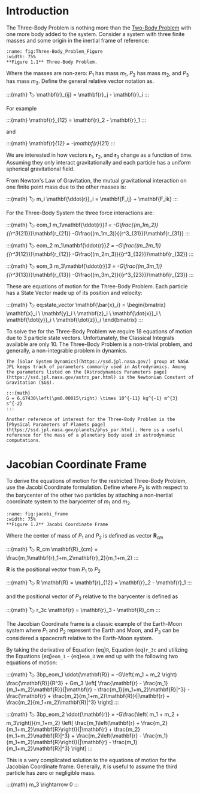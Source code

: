 
# Introduction 

The Three-Body Problem is nothing more than the [Two-Body Problem](../Classical_Orbital_Elements/Two_Body_Problem.md) with one more body added to the system. Consider a system with three finite masses and some origin in the inertial frame of reference:

```{figure} ./images/three-body_image.png
:name: fig:Three-Body_Problem_Figure
:width: 75%
**Figure 1.1** Three-Body Problem.
```


Where the masses are non-zero: $P_1$ has mass $m_1$, $P_2$ has mass $m_2$, and $P_3$ has mass $m_3$. Define the general relative vector notation as.

:::{math}
:label:
\mathbf{r}_{ij} = \mathbf{r}_j - \mathbf{r}_i
:::

For example

:::{math}
\mathbf{r}_{12} = \mathbf{r}_2 - \mathbf{r}_1
:::

and 

:::{math}
\mathbf{r}_{12} = -\mathbf{r}_{21}
:::

We are interested in how vectors $\mathbf{r}_1$, $\mathbf{r}_2$, and $\mathbf{r}_3$ change as a function of time. Assuming they only interact gravitationally and each particle has a uniform spherical gravitational field.

From Newton's Law of Gravitation, the mutual gravitational interaction on one finite point mass due to the other masses is:

:::{math}
:label:
m_i \mathbf{\ddot{r}}_i = \mathbf{F_ij} + \mathbf{F_ik} 
:::

For the Three-Body System the three force interactions are:

:::{math}
:label: eom_1
m_1\mathbf{\ddot{r}}_1 = -G\frac{(m_1m_2)}{{r^3_{21}}}\mathbf{r_{21}} -G\frac{(m_1m_3)}{{r^3_{31}}}\mathbf{r_{31}}
:::

:::{math}
:label: eom_2
m_1\mathbf{\ddot{r}}_2 = -G\frac{(m_2m_1)}{{r^3_{12}}}\mathbf{r_{12}} -G\frac{(m_2m_3)}{{r^3_{32}}}\mathbf{r_{32}}
:::

:::{math}
:label: eom_3
m_3\mathbf{\ddot{r}}_3 = -G\frac{(m_3m_1)}{{r^3_{13}}}\mathbf{r_{13}} -G\frac{(m_3m_2)}{{r^3_{23}}}\mathbf{r_{23}}
:::

These are equations of motion for the Three-Body Problem. 
Each particle has a State Vector made up of its position and velocity:

:::{math}
:label: eq:state_vector
\mathbf{\bar{x}_i} = \begin{bmatrix} 
    \mathbf{x}_i \\ \mathbf{y}_i \\ \mathbf{z}_i \\
    \mathbf{\dot{x}}_i \\ \mathbf{\dot{y}}_i \\ \mathbf{\dot{z}}_i
\end{bmatrix}
:::

To solve the for the Three-Body Problem we require 18 equations of motion due to 3 particle state vectors. Unfortunately, the Classical Integrals available are only 10. The Three-Body Problem is a non-trivial problem, and generally, a non-integrable problem in dynamics. 


```{note}
The [Solar System Dynamics](https://ssd.jpl.nasa.gov/) group at NASA JPL keeps track of parameters commonly used in Astrodynamics. Among the parameters listed on the [Astrodynamics Parameters page](https://ssd.jpl.nasa.gov/astro_par.html) is the Newtonian Constant of Gravitation ($G$). 

:::{math}
G = 6.67430\left(\pm0.00015\right) \times 10^{-11} kg^{-1} m^{3} s^{-2}
:::

Another reference of interest for the Three-Body Problem is the [Physical Parameters of Planets page](https://ssd.jpl.nasa.gov/planets/phys_par.html). Here is a useful reference for the mass of a planetary body used in astrodynamic computations.

```


# Jacobian Coordinate Frame

To derive the equations of motion for the restricted Three-Body Problem, use the Jacobi Coordinate formulation. Define where $P_3$ is with respect to the barycenter of the other two particles by attaching a non-inertial coordinate system to the barycenter of $m_1$ and $m_2$.

```{figure} ./images/jacobi_frame.png
:name: fig:jacobi_frame
:width: 75%
**Figure 1.2** Jacobi Coordinate Frame
```

Where the center of mass of $P_1$ and $P_2$ is defined as vector $\mathbf{R}_{cm}$

:::{math}
:label: R_cm
\mathbf{R}_{cm} = \frac{m_1\mathbf{r}_1+m_2\mathbf{r}_2}{m_1+m_2}
:::

$\mathbf{R}$ is the positional vector from $P_1$ to $P_2$

:::{math}
:label: R
\mathbf{R} = \mathbf{r}_{12} = \mathbf{r}_2 - \mathbf{r}_1
:::

and the positional vector of $P_3$ relative to the barycenter is defined as

:::{math}
:label: r_3c
\mathbf{r} = \mathbf{r}_3 - \mathbf{R}_cm
:::

The Jacobian Coordinate frame is a classic example of the Earth-Moon system where $P_1$ and $P_2$ represent the Earth and Moon, and $P_3$ can be considered a spacecraft relative to the Earth-Moon system. 

By taking the derivative of Equation {eq}`R`, Equation {eq}`r_3c` and utilizing the Equations {eq}`eom_1` - {eq}`eom_3` we end up with the following two equations of motion:

:::{math}
:label: 3bp_eom_1
\ddot{\mathbf{R}} = -G\left( m_1 + m_2 \right) \frac{\mathbf{R}}{R^3} + Gm_3 \left[ \frac{\mathbf{r} - \frac{m_1}{m_1+m_2}\mathbf{R}}{|\mathbf{r} - \frac{m_1}{m_1+m_2}\mathbf{R}|^3} - \frac{\mathbf{r} + \frac{m_2}{m_1+m_2}\mathbf{R}}{|\mathbf{r} + \frac{m_2}{m_1+m_2}\mathbf{R}|^3} \right]
:::

:::{math}
:label: 3bp_eom_2
\ddot{\mathbf{r}} = -G\frac{\left( m_1 + m_2 + m_3\right)}{m_1+m_2} \left[ \frac{m_1\left(\mathbf{r} + \frac{m_2}{m_1+m_2}\mathbf{R}\right)}{|\mathbf{r} + \frac{m_2}{m_1+m_2}\mathbf{R}|^3} + \frac{m_2\left(\mathbf{r} - \frac{m_1}{m_1+m_2}\mathbf{R}\right)}{|\mathbf{r} - \frac{m_1}{m_1+m_2}\mathbf{R}|^3} \right]
:::

This is a very complicated solution to the equations of motion for the Jacobian Coordinate frame. Generally, it is useful to assume the third particle has zero or negligible mass.

:::{math}
m_3 \rightarrow 0
:::
